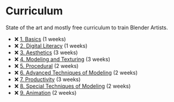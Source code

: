 # Curriculum

State of the art and mostly free curriculum to train Blender Artists.

- ❌ [1. Basics](./1_basics.md) (1 weeks)
- ❌ [2. Digital Literacy](./2_digital_literacy.md) (1 weeks)
- ❌ [3. Aesthetics](./3_aesthetics.md) (3 weeks)
- ❌ [4. Modeling and Texturing](./3_modeling_and_texturing.md) (3 weeks)
- ❌ [5. Procedural](./4_procedural.md) (2 weeks)
- ❌ [6. Advanced Techniques of Modeling](./5_advanced_modeling.md) (2 weeks)
- ❌ [7. Productivity](./6_productivity.md) (3 weeks)
- ❌ [8. Special Techniques of Modeling](./7_special_modeling.md) (2 weeks)
- ❌ [9. Animation](./8_animation.md) (2 weeks)
